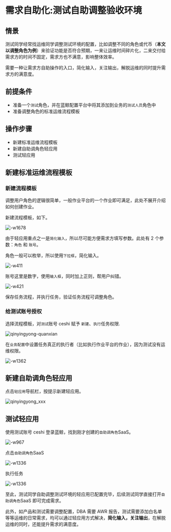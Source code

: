 # 需求自助化:测试自助调整验收环境

## 情景

测试同学经常找运维同学调整测试环境的配置，比如调整不同的角色或代币（**本文以调整角色为例**）来验证功能是否符合预期，一来让运维时间碎片化，二来交付给需求方的时间不固定，需求方也不满意，影响整体效率。

需要一种让需求方自助操作的入口，简化输入，关注输出，解脱运维的同时提升需求方的满意度。

## 前提条件

- 准备一个`测试`角色，并在蓝鲸配置平台中将其添加到业务的`测试人员`角色中
- 准备调整角色的标准运维流程模板

## 操作步骤

- 新建标准运维流程模板
- 新建自助调角色轻应用
- 测试轻应用

## 新建标准运维流程模板

### 新建流程模板
调整用户角色的逻辑很简单，一般作业平台的一个作业即可满足，此处不展开介绍如何创建作业。

新建流程模板，如下。

![-w1678](assets/15638707333072.jpg)

由于轻应用重点之一是`简化输入`，所以尽可能方便需求方填写参数。此处有 2 个参数：`角色` 和 `账号`。

角色一般可以枚举，所以使用`下拉框`，简化输入。

![-w411](assets/15638716485845.jpg)

账号这里是数字，使用`输入框`，同时加上正则，帮用户纠错。

![-w421](assets/15638715975909.jpg)

保存任务流程，并执行任务，验证任务流程可调整角色。

### 给测试账号授权

选择流程模板，对`测试`账号 ceshi 赋予 `新建`、`执行`任务权限.

![qinyingyong-quanxian](assets/qinyingyong-quanxian.png)

在`业务配置`中设置任务真正的执行者（比如执行作业平台的作业），因为测试没有运维权限。

![-w1362](assets/15638727701253.jpg)

## 新建自助调角色轻应用

点击`轻应用`导航栏，按提示新建轻应用。

![qinyingyong_xxx](assets/qinyingyong_xxx.png)

## 测试轻应用

使用测试账号 ceshi 登录蓝鲸，找到刚才创建的`自助调角色`SaaS。

![-w967](assets/15642119684271.jpg)

点击`自助调角色`SaaS

![-w1336](assets/15638726755169.jpg)

执行任务

![-w1336](assets/15638727133832.jpg)

至此，测试同学自助调整测试环境的轻应用已配置完毕，后续测试同学直接打开`自助调角色`SaaS 即可完成需求。

此外，如产品和测试需要调整配置，DBA 需要 AWR 报告，测试需要添加白名单等等运维的日常需求，均可以通过轻应用方式解决，**简化输入，关注输出**，在解脱运维的同时，还能提升需求的满意度。
